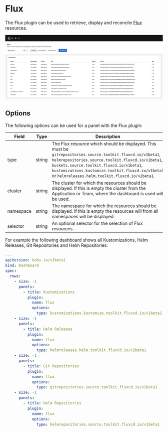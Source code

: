 # Flux

The Flux plugin can be used to retrieve, display and reconcile [Flux](https://fluxcd.io) resources.

![Flux](assets/flux.png)

## Options

The following options can be used for a panel with the Flux plugin:

| Field | Type | Description | Required |
| ----- | ---- | ----------- | -------- |
| type | string | The Flux resource which should be displayed. This must be `gitrepositories.source.toolkit.fluxcd.io/v1beta1`, `helmrepositories.source.toolkit.fluxcd.io/v1beta1`, `buckets.source.toolkit.fluxcd.io/v1beta1`, `kustomizations.kustomize.toolkit.fluxcd.io/v1beta1` or `helmreleases.helm.toolkit.fluxcd.io/v2beta1`. | Yes |
| cluster | string | The cluster for which the resources should be displayed. If this is empty the cluster from the Application or Team, where the dashboard is used will be used. | No |
| namespace | string | The namespace for which the resources should be displayed. If this is empty the resources will from all namespaces will be displayed. | No |
| selector | string | An optional selector for the selection of Flux resources. | No |

For example the following dashboard shows all Kustomizations, Helm Releases, Git Repositories and Helm Repositories:

```yaml
---
apiVersion: kobs.io/v1beta1
kind: Dashboard
spec:
  rows:
    - size: -1
      panels:
        - title: Kustomizations
          plugin:
            name: flux
            options:
              type: kustomizations.kustomize.toolkit.fluxcd.io/v1beta1
    - size: -1
      panels:
        - title: Helm Releases
          plugin:
            name: flux
            options:
              type: helmreleases.helm.toolkit.fluxcd.io/v2beta1
    - size: -1
      panels:
        - title: Git Repositories
          plugin:
            name: flux
            options:
              type: gitrepositories.source.toolkit.fluxcd.io/v1beta1
    - size: -1
      panels:
        - title: Helm Repositories
          plugin:
            name: flux
            options:
              type: helmrepositories.source.toolkit.fluxcd.io/v1beta1
```
